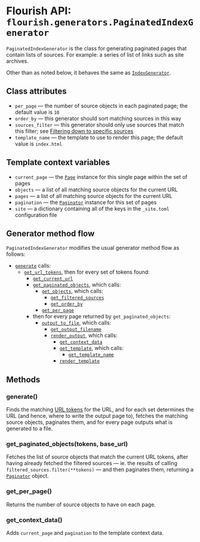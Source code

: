 # Flourish API: `flourish.generators.PaginatedIndexGenerator`

`PaginatedIndexGenerator` is the class for generating paginated pages that
contain lists of sources. For example: a series of list of links such as site
archives.

Other than as noted below, it behaves the same as
[`IndexGenerator`](/api-flourish-generators-index/).


## Class attributes

  * `per_page` — the number of source objects in each paginated page;
     the default value is `10`
  * `order_by` — this generator should sort matching sources in this way
  * `sources_filter` — this generator should only use sources that match
    this filter; see
    [Filtering down to specific sources](/api-flourish/#filtering-down-to-specific-sources)
  * `template_name` — the template to use to render this page; the default
    value is `index.html`

## Template context variables

  * `current_page` — the [`Page`](/api-flourish-paginator/#page) instance
    for this single page within the set of pages
  * `objects` — a list of all matching source objects for the current URL
  * `pages` — a list of all matching source objects for the current URL
  * `pagination` — the [`Paginator`](/api-flourish-paginator/) instance for
    this set of pages
  * `site` — a dictionary containing all of the keys in the `_site.toml`
    configuration file

## Generator method flow

`PaginatedIndexGenerator` modifies the usual generator method flow as 
follows:

  * [`generate`](#generate) calls:
      * [`get_url_tokens`](#get_url_tokens), then for every set of tokens found:
          * [`get_current_url`](#get_current_urltokens)
          * [`get_paginated_objects`](#get_paginated_objects), which calls:
              * [`get_objects`](#get_objectstokens), which calls:
                  * [`get_filtered_sources`](#get_filtered_sources)
                  * [`get_order_by`](#get_order_by)
              * [`get_per_page`](#get_per_page)
          * then for every page returned by `get_paginated_objects`:
              * [`output_to_file`](#output_to_file), which calls:
                  * [`get_output_filename`](#get_output_filename)
                  * [`render_output`](#render_output), which calls:
                      * [`get_context_data`](#get_context_data)
                      * [`get_template`](#get_template), which calls:
                          * [`get_template_name`](#get_template_name)
                      * [`render_template`](#render_templatetemplate-context_data)

## Methods

### generate()

Finds the matching [URL tokens](#get-url-tokens) for the URL, and for each set
determines the URL (and hence, where to write the output page to), fetches the
matching source objects, paginates them, and for every page outputs what is
generated to a file.

### get_paginated_objects(tokens, base_url)

Fetches the list of source objects that match the current URL tokens, after
having already fetched the filtered sources — ie. the results of calling
`filtered_sources.filter(**tokens)` — and then paginates them, returning
a [`Paginator`](/api-flourish-paginator/) object.

### get_per_page()

Returns the number of source objects to have on each page.

### get_context_data()

Adds `current_page` and `pagination` to the template context data.
